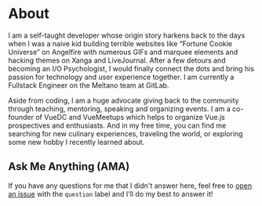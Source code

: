 # About

I am a self-taught developer whose origin story harkens back to the days when I was a naive kid building terrible websites like “Fortune Cookie Universe” on Angelfire with numerous GIFs and marquee elements and hacking themes on Xanga and LiveJournal. After a few detours and becoming an I/O Psychologist, I would finally connect the dots and bring his passion for technology and user experience together. I am currently a Fullstack Engineer on the Meltano team at GitLab.

Aside from coding, I am a huge advocate giving back to the community through teaching, mentoring, speaking and organizing events. I am a co-founder of VueDC and VueMeetups which helps to organize Vue.js prospectives and enthusiasts. And in my free time, you can find me searching for new culinary experiences, traveling the world, or exploring some new hobby I recently learned about.

## Ask Me Anything (AMA)

If you have any questions for me that I didn't answer here, feel free to [open an issue](https://github.com/bencodezen/bencodezen/issues/new?issue) with the `question` label and I'll do my best to answer it! 
